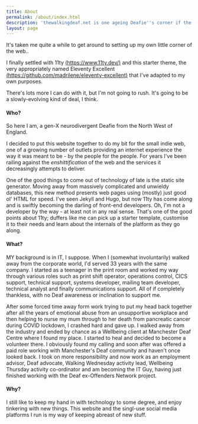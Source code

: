 ```yaml
---
title: About
permalink: /about/index.html
description: 'thewalkingdeaf.net is one ageing Deafie''s corner if the interwebs helping to keep things unadulterated by BigCorp and other soul suckers.'
layout: page
---
```


It's taken me quite a while to get around to setting up my own little corner of the web..

I finally settled with 11ty [(https://www.11ty.dev/)](https://www.11ty.dev/) and this starter theme, the very appropriately named Eleventy Excellent [(https://github.com/madrilene/eleventy-excellent)](https://github.com/madrilene/eleventy-excellent) that I've adapted to my own purposes. 

There's lots more I can do with it, but I'm not going to rush. It's going to be a slowly-evolving kind of deal, I think.

#### Who?

So here I am, a gen-X neurodivergent Deafie from the North West of England.

I decided to put this website together to do my bit for the small indie web, one of a growing number of outlets providing an internet experience the way it was meant to be - by the people for the people. For years I've been railing against the *enshittification* of the web and the services it decreasingly attempts to deliver. 

One of the good things to come out of technology of late is the static site generator. Moving away from massively complicated and unwieldy databases, this new method presents web pages using (mostly) just good ol' HTML for speed. I've seen Jekyll and Hugo, but now 11ty has come along and is swiftly becoming the darling of front-end developers. Oh, I'm not a developer by the way - at least not in any real sense. That's one of the good points about 11ty; duffers like me can pick up a starter template, customise it to their needs and learn about the internals of the platform as they go along.

#### What?

MY background is in IT, I suppose. When I (somewhat involuntarily) walked away from the corporate world, I'd served 33 years with the same company. I started as a teenager in the print room and worked my way through various roles such as print shift operator, operations control, CICS support, technical support, systems developer, mailing team developer, technical analyst and finally communications support. All of if completely thankless, with no Deaf awareness or inclination to support me.

After some forced time away form work trying to put my head back together after all the years of emotional abuse from an unsupportive workplace and then helping to nurse my mum through to her death from pancreatic cancer during COVID lockdown, I crashed hard and gave up. I walked away from the industry and ended by chance as a Wellbeing client at Manchester Deaf Centre where I found my place. I started to heal and decided to become a volunteer there. I obviously found my calling and soon after was offered a paid role working with Manchester's Deaf community and haven't once looked back. I took on more responsibility and now work as an employment advisor, Deaf advocate, Walking Wednesday activity lead, Wellbeing Thursday activity co-ordinator and am becoming the IT Guy, having just finished working with the Deaf ex-Offenders Network project.

#### Why?

I still like to keep my hand in with technology to some degree, and enjoy tinkering with new things. This website and the singl-use social media platforms I run is my way of keeping abreast of new stuff.